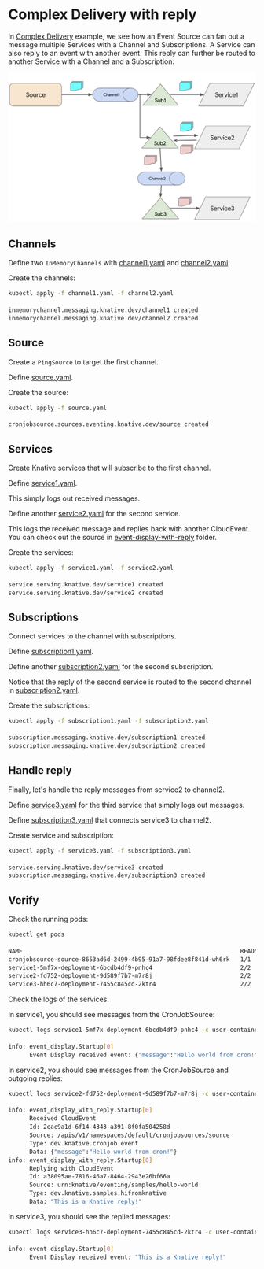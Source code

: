 # Complex Delivery with reply

In [Complex Delivery](complexdelivery.md) example, we see how an Event Source can fan out a message multiple Services with a Channel and Subscriptions. A Service can also reply to an event with another event. This reply can further be routed to another Service with a Channel and a Subscription:

![Complex Delivery with Reply](./images/complex-delivery-reply.png)

## Channels

Define two `InMemoryChannels` with [channel1.yaml](../eventing/complexwithreply/channel1.yaml) and [channel2.yaml](../eventing/complexwithreply/channel2.yaml):

Create the channels:

```bash
kubectl apply -f channel1.yaml -f channel2.yaml

inmemorychannel.messaging.knative.dev/channel1 created
inmemorychannel.messaging.knative.dev/channel2 created
```

## Source

Create a `PingSource` to target the first channel.

Define [source.yaml](../eventing/complexwithreply/source.yaml).

Create the source:

```bash
kubectl apply -f source.yaml

cronjobsource.sources.eventing.knative.dev/source created
```

## Services

Create Knative services that will subscribe to the first channel.

Define [service1.yaml](../eventing/complexwithreply/service1.yaml).

This simply logs out received messages.

Define another [service2.yaml](../eventing/complexwithreply/service2.yaml) for the second service.

This logs the received message and replies back with another CloudEvent. You can check out the source in [event-display-with-reply](../eventing/event-display-with-reply/csharp) folder.

Create the services:

```bash
kubectl apply -f service1.yaml -f service2.yaml

service.serving.knative.dev/service1 created
service.serving.knative.dev/service2 created
```

## Subscriptions

Connect services to the channel with subscriptions.

Define [subscription1.yaml](../eventing/complexwithreply/subscription1.yaml).

Define another [subscription2.yaml](../eventing/complexwithreply/subscription2.yaml) for the second subscription.

Notice that the reply of the second service is routed to the second channel in [subscription2.yaml](../eventing/complexwithreply/subscription2.yaml).

Create the subscriptions:

```bash
kubectl apply -f subscription1.yaml -f subscription2.yaml

subscription.messaging.knative.dev/subscription1 created
subscription.messaging.knative.dev/subscription2 created
```

## Handle reply

Finally, let's handle the reply messages from service2 to channel2.

Define [service3.yaml](../eventing/complexwithreply/service3.yaml) for the third service that simply logs out messages.

Define [subscription3.yaml](../eventing/complexwithreply/subscription3.yaml) that connects service3 to channel2.

Create service and subscription:

```bash
kubectl apply -f service3.yaml -f subscription3.yaml

service.serving.knative.dev/service3 created
subscription.messaging.knative.dev/subscription3 created
```

## Verify

Check the running pods:

```bash
kubectl get pods

NAME                                                              READY STATUS    RESTARTS   AGE
cronjobsource-source-8653ad6d-2499-4b95-91a7-98fdee8f841d-wh6rk   1/1     Running   0          16m
service1-5mf7x-deployment-6bcdb4df9-pnhc4                         2/2     Running   0          5m19s
service2-fd752-deployment-9d589f7b7-m7r8j                         2/2     Running   0          5m19s
service3-hh6c7-deployment-7455c845cd-2ktr4                        2/2     Running   0          65s
```

Check the logs of the services.

In service1, you should see messages from the CronJobSource:

```bash
kubectl logs service1-5mf7x-deployment-6bcdb4df9-pnhc4 -c user-container

info: event_display.Startup[0]
      Event Display received event: {"message":"Hello world from cron!"}
```

In service2, you should see messages from the CronJobSource and outgoing replies:

```bash
kubectl logs service2-fd752-deployment-9d589f7b7-m7r8j -c user-container

info: event_display_with_reply.Startup[0]
      Received CloudEvent
      Id: 2eac9a1d-6f14-4343-a391-8f0fa504258d
      Source: /apis/v1/namespaces/default/cronjobsources/source
      Type: dev.knative.cronjob.event
      Data: {"message":"Hello world from cron!"}
info: event_display_with_reply.Startup[0]
      Replying with CloudEvent
      Id: a38095ae-7816-46a7-8464-2943e26bf66a
      Source: urn:knative/eventing/samples/hello-world
      Type: dev.knative.samples.hifromknative
      Data: "This is a Knative reply!"
```

In service3, you should see the replied messages:

```bash
kubectl logs service3-hh6c7-deployment-7455c845cd-2ktr4 -c user-container

info: event_display.Startup[0]
      Event Display received event: "This is a Knative reply!"
```
